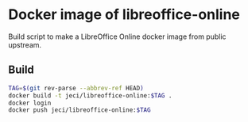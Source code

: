# Docker image of libreoffice-online

Build script to make a LibreOffice Online docker image from public upstream.


## Build

``` bash
TAG=$(git rev-parse --abbrev-ref HEAD)
docker build -t jeci/libreoffice-online:$TAG .
docker login
docker push jeci/libreoffice-online:$TAG
```
